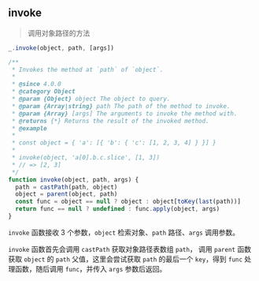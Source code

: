 ## invoke

> 调用对象路径的方法

```js
_.invoke(object, path, [args])
```

```js
/**
 * Invokes the method at `path` of `object`.
 *
 * @since 4.0.0
 * @category Object
 * @param {Object} object The object to query.
 * @param {Array|string} path The path of the method to invoke.
 * @param {Array} [args] The arguments to invoke the method with.
 * @returns {*} Returns the result of the invoked method.
 * @example
 *
 * const object = { 'a': [{ 'b': { 'c': [1, 2, 3, 4] } }] }
 *
 * invoke(object, 'a[0].b.c.slice', [1, 3])
 * // => [2, 3]
 */
function invoke(object, path, args) {
  path = castPath(path, object)
  object = parent(object, path)
  const func = object == null ? object : object[toKey(last(path))]
  return func == null ? undefined : func.apply(object, args)
}
```

`invoke` 函数接收 3 个参数，`object` 检索对象、`path` 路径、`args` 调用参数。

`invoke` 函数首先会调用 `castPath` 获取对象路径表数组 `path`， 调用 `parent` 函数获取 `object` 的 `path` 父值，这里会尝试获取 `path` 的最后一个 `key`，得到 `func` 处理函数，随后调用 `func`，并传入 `args` 参数后返回。
